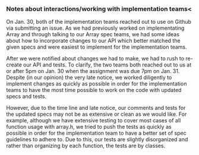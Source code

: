 <h3> Notes about interactions/working with implementation teams<</h3>

<p> 
On Jan. 30, both of the implementation teams reached out to use on Github via submitting an issue. As we had previously worked on implementating Array and through talking to our Array spec teams, we had some ideas about how to incorporate changes to our API which better matched the given specs and were easiest to implement for the implementation teams. 

After we were notified about changes we had to make, we had to rush to re-create our API and tests. To clarify, the two teams both reached out to us at or after 5pm on Jan. 30 when the assignment was due 7pm on Jan. 31. Despite (in our opinion) the very late notice, we worked diligently to implement changes as quickly as possible in order for the implementation teams to have the most time possible to work on the code with updated specs and tests. 

However, due to the time line and late notice, our comments and tests for the updated specs may not be as extensive or clean as we would like. For example, although we have extensive testing to cover most cases of all function usage with array.h, we tried to push the tests as quickly as possible in order for the implementation team to have a better set of spec guidelines to adhere to. Due to this, our tests are slightly disorganized and rather than organizing by each function, the tests are by classes. 
</p>
